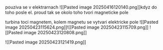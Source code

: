 pouziva se v elektrarnach
![[Pasted image 20250416120140.png]]kdyz do toho posle el. proud tak se okolo toho tvori magneticke pole

turbina toci magnetem, kolem magnetu se vytvari elektricke pole
![[Pasted image 20250423115624.png]]![[Pasted image 20250423115709.png]]
![[Pasted image 20250423120808.png]]

![[Pasted image 20250423121419.png]]
